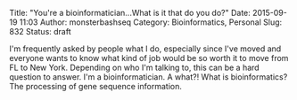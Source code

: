 Title: "You're a bioinformatician...What is it that do you do?"
Date: 2015-09-19 11:03
Author: monsterbashseq
Category: Bioinformatics, Personal
Slug: 832
Status: draft

I'm frequently asked by people what I do, especially since I've moved
and everyone wants to know what kind of job would be so worth it to move
from FL to New York. Depending on who I'm talking to, this can be a hard
question to answer. I'm a bioinformatician. A what?! What is
bioinformatics? The processing of gene sequence information.
